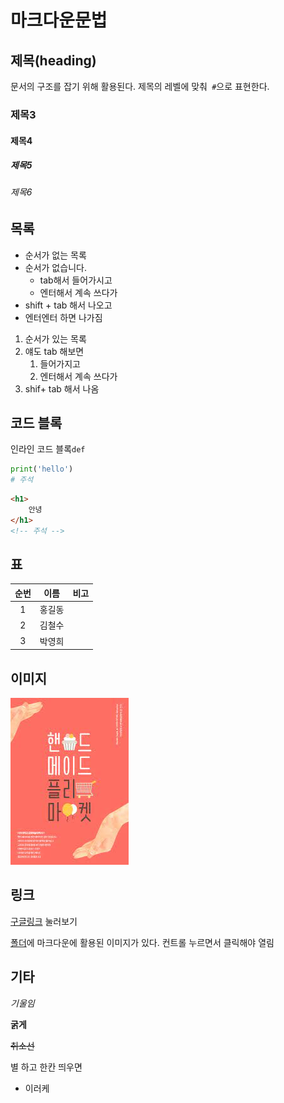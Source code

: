 # 마크다운문법

## 제목(heading)

문서의 구조를 잡기 위해 활용된다. 제목의 레벨에 맞춰` #`으로 표현한다.

### 제목3

#### 제목4

##### 제목5

###### 제목6

## 목록

* 순서가 없는 목록
* 순서가 없습니다.
  * tab해서 들어가시고
  * 엔터해서 계속 쓰다가
* shift + tab 해서 나오고
* 엔터엔터 하면 나가짐

1. 순서가 있는 목록
2. 얘도 tab 해보면
   1. 들어가지고 
   2. 엔터해서 계속 쓰다가
3. shif+ tab 해서 나옴

## 코드 블록

인라인 코드 블록`def`

```python
print('hello')
# 주석
```



```html
<h1>
    안녕
</h1>
<!-- 주석 -->
```

## 표

| 순번 |  이름  | 비고 |
| :--: | :----: | ---- |
|  1   | 홍길동 |      |
|  2   | 김철수 |      |
|  3   | 박영희 |      |

## 이미지

![img1](md-images/img1.jpg)



## 링크

[구글링크](https://google.com) 눌러보기

[폴더](./md-images)에 마크다운에 활용된 이미지가 있다. 컨트롤 누르면서 클릭해야 열림



## 기타

*기울임*

**굵게**

~~취소선~~

별 하고 한칸 띄우면 

* 이러케





